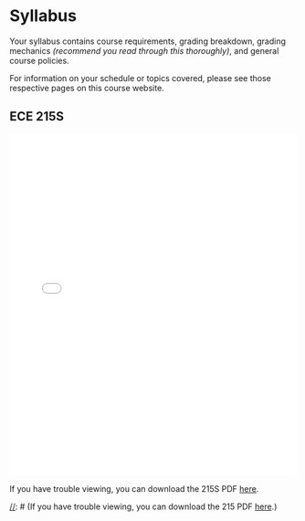 # Syllabus

Your syllabus contains course requirements, grading breakdown, grading mechanics _(recommend you read through this thoroughly)_, and general course policies. 

[//]: # (Again, note that ECE215 and ECE215S share the same title, Principles of Electronic Cyber Warfare, and cover the same foundational concepts. These syllabi are therefore very similar.)   

For information on your schedule or topics covered, please see those respective pages on this course website.  

## ECE 215S

<embed src="_static/ECE215S_Syllabus_Spring2025.pdf" width="100%" height="600px" type="application/pdf">

If you have trouble viewing, you can download the 215S PDF [here](_static/ECE215S_Syllabus_Spring2025.pdf).

[//]: # (## ECE 215)

[//]: # (<embed src="_static/ECE215_Syllabus_Spring2025.pdf" width="100%" height="600px" type="application/pdf">)

[//]: # (If you have trouble viewing, you can download the 215 PDF [here](_static/ECE215_Syllabus_Spring2025.pdf).)

[//]: # (Both syllabi are also available on on our Teams page.)  
